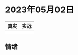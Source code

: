 # 2023年05月02日

| 真实  | 实战  |
|---|---|
| [](./resource/WechatIMG41.jpeg)  | [](./resource/WechatIMG40.jpeg)  |

## 情绪

